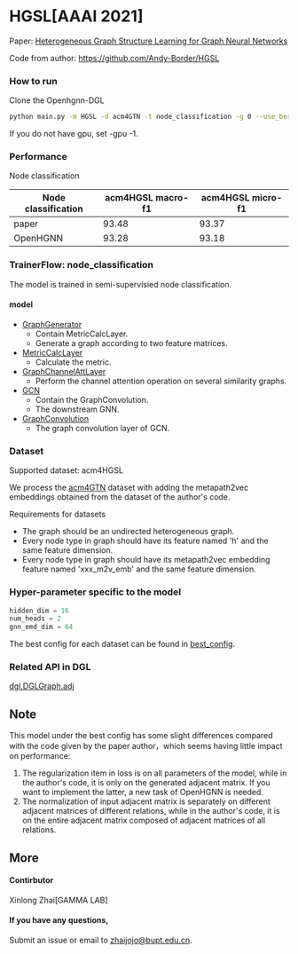 # HGSL[AAAI 2021]

Paper: [Heterogeneous Graph Structure Learning for Graph Neural Networks](http://www.shichuan.org/doc/100.pdf)

Code from author:
https://github.com/Andy-Border/HGSL

### How to run

Clone the Openhgnn-DGL

```bash
python main.py -m HGSL -d acm4GTN -t node_classification -g 0 --use_best_config
```

If you do not have gpu, set -gpu -1.
	
### Performance

Node classification

| Node classification | acm4HGSL macro-f1 | acm4HGSL micro-f1 |
| ------------------- | ----------------  | ----------------  |
| paper               | 93.48             | 93.37             |
| OpenHGNN            | 93.28             | 93.18             |

### TrainerFlow: node_classification

The model is trained in semi-supervisied node classification.

#### model

- [GraphGenerator](../../models/HGSL.py)
  - Contain MetricCalcLayer.
  - Generate a graph according to two feature matrices.
- [MetricCalcLayer](../../models/HGSL.py)
  - Calculate the metric.
- [GraphChannelAttLayer](../../models/HGSL.py)
  - Perform the channel attention operation on several similarity graphs. 
- [GCN](../../models/HGSL.py)
  - Contain the GraphConvolution.
  - The downstream GNN.
- [GraphConvolution](../../models/HGSL.py)
  - The graph convolution layer of GCN.

### Dataset

Supported dataset: acm4HGSL

We process the [acm4GTN](../../dataset/#ACM) dataset with adding the metapath2vec embeddings obtained from the dataset of the author's code.

Requirements for datasets
- The graph should be an undirected heterogeneous graph.
- Every node type in graph should have its feature named 'h' and the same feature dimension.
- Every node type in graph should have its metapath2vec embedding feature named 'xxx_m2v_emb' and the same feature dimension.

### Hyper-parameter specific to the model

```python
hidden_dim = 16
num_heads = 2
gnn_emd_dim = 64
```
The best config for each dataset can be found in [best_config](../../utils/best_config.py).

### Related API in DGL

[dgl.DGLGraph.adj](https://docs.dgl.ai/generated/dgl.DGLGraph.adj.html#dgl.DGLGraph.adj)

## Note
This model under the best config has some slight differences compared with the code given by the paper author，which seems having little impact on performance:
1. The regularization item in loss is on all parameters of the model, while in the author's code, it is only on the generated adjacent matrix. If you want to implement the latter, a new task of OpenHGNN is needed.
2. The normalization of input adjacent matrix is separately on different adjacent matrices of different relations, while in the author's code, it is on the entire adjacent matrix composed of adjacent matrices of all relations.

## More

#### Contirbutor

Xinlong Zhai[GAMMA LAB]

#### If you have any questions,

Submit an issue or email to [zhaijojo@bupt.edu.cn](mailto:zhaijojo@bupt.edu.cn).
